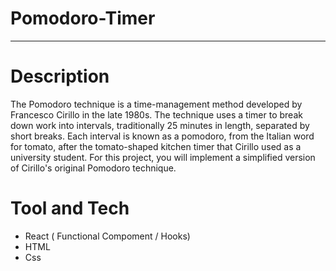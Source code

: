 # Pomodoro-Timer


---
# Description
  The Pomodoro technique is a time-management method developed by Francesco Cirillo in the late 1980s. The technique uses a timer to break down work into intervals,   traditionally 25 minutes in length, separated by short breaks. Each interval is known as a pomodoro, from the Italian word for tomato, after the tomato-shaped       kitchen timer that Cirillo used as a university student. For this project, you will implement a simplified version of Cirillo's original Pomodoro technique.
  
# Tool and Tech
  - React ( Functional Compoment / Hooks)
  - HTML
  - Css
